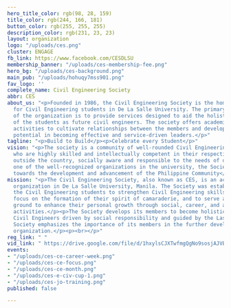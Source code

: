 ```yaml
---
hero_title_color: rgb(98, 28, 159)
title_color: rgb(244, 166, 181)
button_color: rgb(255, 255, 255)
description_color: rgb(231, 23, 23)
layout: organization
logo: "/uploads/ces.png"
cluster: ENGAGE
fb_link: https://www.facebook.com/CESDLSU
membership_banner: "/uploads/ces-membership-fee.png"
hero_bg: "/uploads/ces-background.png"
main_pub: "/uploads/hohuqy7mss901.png"
fav_logo: ''
complete_name: Civil Engineering Society
abbr: CES
about_us: "<p>Founded in 1986, the Civil Engineering Society is the home organization
  for Civil Engineering students in De La Salle University. The primary objective
  of the organization is to provide services designed to aid the holistic development
  of the students as future civil engineers. The society offers academic and recreational
  activities to cultivate relationships between the members and develop the students'
  potential in becoming effective and service-driven leaders.</p>"
tagline: "<p>Build to Build</p><p>Celebrate every Student</p>"
vision: "<p>The society is a community of well-rounded Civil Engineering students
  who are highly skilled and intellectually competent in their respective fields and
  outside the country, socially aware and responsible to the needs of others.</p><p></p><p>Being
  one of the well-recognized organizations in the university, the Society is geared
  towards the development and advancement of the Philippine Community</p>"
mission: "<p>The Civil Engineering Society, also known as CES, is an accredited professional
  organization in De La Salle University, Manila. The Society was established for
  the Civil Engineering students to strengthen Civil Engineering skills in them, to
  focus on the formation of their spirit of camaraderie, and to serve as a training
  ground to enhance their personal growth through social, career, and academic-oriented
  activities.</p><p>The Society develops its members to become holistic and world-class
  Civil Engineers driven by social responsibility and guided by the Lasallian faith.</p><p>The
  Society emphasizes the importance of its members in the further development of the
  organization.</p><p><br></p>"
reg_link: " "
vid_link: " https://drive.google.com/file/d/1hxylsCJXTwfmgQgNo9sosjAJVB1S6WQY/view?usp=sharing"
events:
- "/uploads/ces-ce-career-week.png"
- "/uploads/ces-ce-focus.png"
- "/uploads/ces-ce-month.png"
- "/uploads/ces-e-civ-cup-1.png"
- "/uploads/ces-jo-training.png"
published: false

---
```

